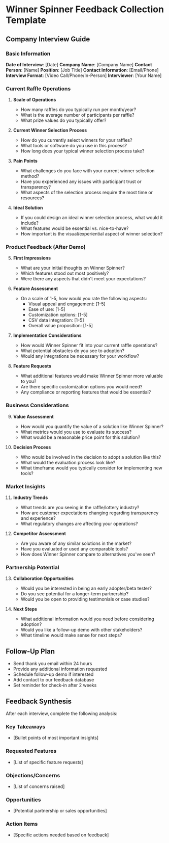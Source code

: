 # Winner Spinner Feedback Collection Template

## Company Interview Guide

### Basic Information

**Date of Interview**: [Date]
**Company Name**: [Company Name]
**Contact Person**: [Name]
**Position**: [Job Title]
**Contact Information**: [Email/Phone]
**Interview Format**: [Video Call/Phone/In-Person]
**Interviewer**: [Your Name]

### Current Raffle Operations

1. **Scale of Operations**
   - How many raffles do you typically run per month/year?
   - What is the average number of participants per raffle?
   - What prize values do you typically offer?

2. **Current Winner Selection Process**
   - How do you currently select winners for your raffles?
   - What tools or software do you use in this process?
   - How long does your typical winner selection process take?

3. **Pain Points**
   - What challenges do you face with your current winner selection method?
   - Have you experienced any issues with participant trust or transparency?
   - What aspects of the selection process require the most time or resources?

4. **Ideal Solution**
   - If you could design an ideal winner selection process, what would it include?
   - What features would be essential vs. nice-to-have?
   - How important is the visual/experiential aspect of winner selection?

### Product Feedback (After Demo)

5. **First Impressions**
   - What are your initial thoughts on Winner Spinner?
   - Which features stood out most positively?
   - Were there any aspects that didn't meet your expectations?

6. **Feature Assessment**
   - On a scale of 1-5, how would you rate the following aspects:
     - Visual appeal and engagement: [1-5]
     - Ease of use: [1-5]
     - Customization options: [1-5]
     - CSV data integration: [1-5]
     - Overall value proposition: [1-5]

7. **Implementation Considerations**
   - How would Winner Spinner fit into your current raffle operations?
   - What potential obstacles do you see to adoption?
   - Would any integrations be necessary for your workflow?

8. **Feature Requests**
   - What additional features would make Winner Spinner more valuable to you?
   - Are there specific customization options you would need?
   - Any compliance or reporting features that would be essential?

### Business Considerations

9. **Value Assessment**
   - How would you quantify the value of a solution like Winner Spinner?
   - What metrics would you use to evaluate its success?
   - What would be a reasonable price point for this solution?

10. **Decision Process**
    - Who would be involved in the decision to adopt a solution like this?
    - What would the evaluation process look like?
    - What timeframe would you typically consider for implementing new tools?

### Market Insights

11. **Industry Trends**
    - What trends are you seeing in the raffle/lottery industry?
    - How are customer expectations changing regarding transparency and experience?
    - What regulatory changes are affecting your operations?

12. **Competitor Assessment**
    - Are you aware of any similar solutions in the market?
    - Have you evaluated or used any comparable tools?
    - How does Winner Spinner compare to alternatives you've seen?

### Partnership Potential

13. **Collaboration Opportunities**
    - Would you be interested in being an early adopter/beta tester?
    - Do you see potential for a longer-term partnership?
    - Would you be open to providing testimonials or case studies?

14. **Next Steps**
    - What additional information would you need before considering adoption?
    - Would you like a follow-up demo with other stakeholders?
    - What timeline would make sense for next steps?

## Follow-Up Plan

- Send thank you email within 24 hours
- Provide any additional information requested
- Schedule follow-up demo if interested
- Add contact to our feedback database
- Set reminder for check-in after 2 weeks

## Feedback Synthesis

After each interview, complete the following analysis:

### Key Takeaways
- [Bullet points of most important insights]

### Requested Features
- [List of specific feature requests]

### Objections/Concerns
- [List of concerns raised]

### Opportunities
- [Potential partnership or sales opportunities]

### Action Items
- [Specific actions needed based on feedback]